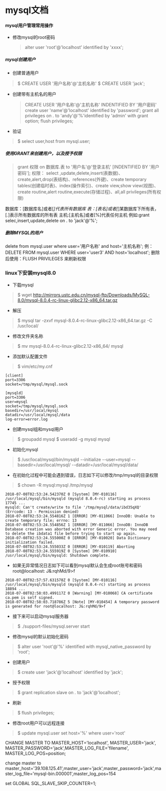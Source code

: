 # mysql文档



#### mysql用户管理常用操作
* 修改mysql的root密码
    > alter user 'root'@'localhost' identified by 'xxxx';

##### mysql创建用户
- 创建普通用户
> $ CREATE USER '用户名称'@'主机名称'
> $ CREATE USER 'jack';
- 创建带有主机名的用户
    > CREATE USER '用户名称'@'主机名称' INDENTIFIED BY '用户密码'
    > create user 'name'@'localhost' identified by 'password';
    > grant all privileges on *.* to 'andy'@'%'identified by 'admin' with grant option;
    > flush privileges;
- 验证
> $ select user,host from mysql.user;

##### 使用GRANT来创建用户，以及授予权限
> grant 权限 on 数据库.表 to '用户名'@'登录主机'  [INDENTIFIED BY '用户密码'];
权限： select ,update,delete,insert(表数据)、create,alert,drop(表结构)、references(外键)、create temporary tables(创建临时表)、index(操作索引)、create view,show view(视图)、create routine,alert routine,execute(存储过程)、all,all privileges(所有权限)

数据库：[数据库名]或者[*]代表所有数据库
表：[表名]或者[*]某数据库下所有表，[*.*]表示所有数据库的所有表
主机:[主机名]或者[%]代表任何主机
例如:grant selec,insert,update,delete on *.* to 'jack'@'%';

##### 删除MYSQL的用户
delete from mysql.user where user='用户名称' and host='主机名称';
例：DELETE FROM mysql.user WHERE user='user3' AND host='localhost';
删除后使用：FLUSH PRIVILEGES 来刷新权限

### linux下安装mysql8.0
* 下载mysql 
> $ wget http://mirrors.ustc.edu.cn/mysql-ftp/Downloads/MySQL-8.0/mysql-8.0.4-rc-linux-glibc2.12-x86_64.tar.gz
* 解压
> $ mysql tar -zxvf mysql-8.0.4-rc-linux-glibc2.12-x86_64.tar.gz -C /usr/local/
* 修改文件夹名称 
> $ mv mysql-8.0.4-rc-linux-glibc2.12-x86_64/ mysql
* 添加默认配置文件
> $ vim/etc/my.cnf

```
[client]
port=3306
socket=/tmp/mysql/mysql.sock

[mysqld]
port=3306
user=mysql
socket=/tmp/mysql/mysql.sock
basedir=/usr/local/mysql
datadir=/usr/local/mysql/data
log-error=error.log
```

* 创建mysql组和mysql用户
> $ groupadd mysql
> $ useradd -g mysql mysql

* 初始化mysql 
> $ /usr/local/mysql/bin/mysqld  --initialize --user=mysql --basedir=/usr/local/mysql/ --datadir=/usr/local/mysql/data/


* 在初始化过程中可能会遇到错误，日志如下可以修改/tmp/mysql的目录权限
> $ chown -R mysql:mysql /tmp/mysql

```
2018-07-08T02:53:24.542370Z 0 [System] [MY-010116] /usr/local/mysql/bin/mysqld (mysqld 8.0.4-rc) starting as process 17745 ...
mysqld: Can't create/write to file '/tmp/mysql/data/ibd35qXQ' (Errcode: 13 - Permission denied)
2018-07-08T02:53:24.554816Z 1 [ERROR] [MY-011066] InnoDB: Unable to create temporary file; errno: 13
2018-07-08T02:53:24.554856Z 1 [ERROR] [MY-011066] InnoDB: InnoDB Database creation was aborted with error Generic error. You may need to delete the ibdata1 file before trying to start up again.
2018-07-08T02:53:24.555000Z 0 [ERROR] [MY-010020] Data Dictionary initialization failed.
2018-07-08T02:53:24.555033Z 0 [ERROR] [MY-010119] Aborting
2018-07-08T02:53:24.555919Z 0 [System] [MY-010910] /usr/local/mysql/bin/mysqld: Shutdown complete.
```

* 如果无异常情况日志如下可以看到mysql默认会生成root账号和密码root@localhost: J&:rqhMd/9>f
```
2018-07-08T02:57:57.631578Z 0 [System] [MY-010116] /usr/local/mysql/bin/mysqld (mysqld 8.0.4-rc) starting as process 18894 ...
2018-07-08T02:58:03.499117Z 0 [Warning] [MY-010068] CA certificate ca.pem is self signed.
2018-07-08T02:58:03.718786Z 5 [Note] [MY-010454] A temporary password is generated for root@localhost: J&:rqhMd/9>f
```

* 接下来可以启动mysql服务器
> $ ./support-files/mysql.server start
* 修改mysql的默认初始化密码
> $ alter user 'root'@'%' identified with mysql_native_password by 'root';
* 创建用户 
> $ create user 'jack'@'localhost' identified by 'jack';
* 授予权限 
> $ grant replication slave on *.* to 'jack'@'localhost';
* 刷新
> $ flush privileges; 
* 修改root用户可以远程连接
> $ update mysql.user set host='%' where user='root'

CHANGE MASTER TO MASTER_HOST='localhost', MASTER_USER='jack', MASTER_PASSWORD='jack',MASTER_LOG_FILE='filename',
MASTER_LOG_POS=position;

change master to master_host='39.108.125.41',master_user='jack',master_password='jack',master_log_file='mysql-bin.000001',master_log_pos=154

set GLOBAL SQL_SLAVE_SKIP_COUNTER=1;
